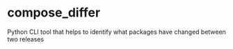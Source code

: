 # compose_differ
Python CLI tool that helps to identify what packages have changed between two releases
